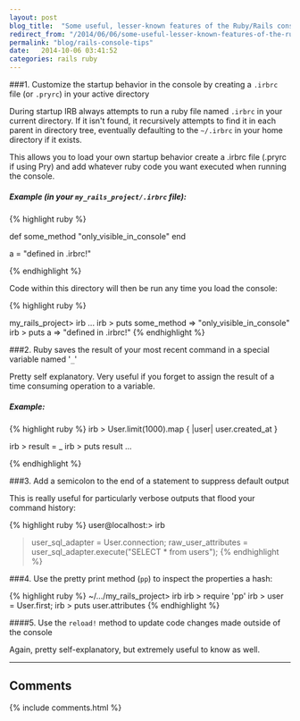 ```yaml
---
layout: post
blog_title:  "Some useful, lesser-known features of the Ruby/Rails console"
redirect_from: "/2014/06/06/some-useful-lesser-known-features-of-the-ruby-rails-console.markdown/"
permalink: "blog/rails-console-tips"
date:   2014-10-06 03:41:52
categories: rails ruby
---
```

###1. Customize the startup behavior in the console by creating a `.irbrc` file (or `.pryrc`) in your active directory

During startup IRB always attempts to run a ruby file named `.irbrc` in your current directory. If it isn't found, it recursively attempts to find it in each parent in directory tree, eventually defaulting to the `~/.irbrc` in your home directory if it exists.

This allows you to load your own startup behavior create a .irbrc file (.pryrc if using Pry) and add whatever
ruby code you want executed when running the console.

##### *Example (in your `my_rails_project/.irbrc` file):*

{% highlight ruby %}

def some_method
  "only_visible_in_console"
end

a = "defined in .irbrc!"

{% endhighlight %}

Code within this directory will then be run any time you load the console:

{% highlight ruby %}

my_rails_project> irb
...
irb > puts some_method
 => "only_visible_in_console"
irb > puts a
 => "defined in .irbrc!"
{% endhighlight %}

###2. Ruby saves the result of your most recent command in a special variable named '`_`'

Pretty self explanatory. Very useful if you forget to assign the result of a time consuming operation to a variable.

##### *Example:*

{% highlight ruby %}
irb > User.limit(1000).map {  |user| user.created_at }

irb > result = _
irb > puts result
...
  
{% endhighlight %}

###3. Add a semicolon to the end of a statement to suppress default output

This is really useful for particularly verbose outputs that flood your command history:

{% highlight ruby %}
user@localhost:> irb
> user_sql_adapter = User.connection;
> raw_user_attributes = user_sql_adapter.execute("SELECT * from users");
{% endhighlight %}

###4. Use the pretty print method (`pp`) to inspect the properties a hash:

{% highlight ruby %}
~/.../my_rails_project> irb
irb > require 'pp'
irb > user = User.first;
irb > puts user.attributes
{% endhighlight %}

####5. Use the `reload!` method to update code changes made outside of the console

Again, pretty self-explanatory, but extremely useful to know as well.

<hr/>

## Comments

{% include comments.html %}
